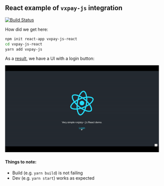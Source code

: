 ## React example of `vxpay-js` integration

[![Build Status](https://travis-ci.org/VISIT-X/vxpay-js-react-example.svg?branch=master)](https://travis-ci.org/VISIT-X/vxpay-js-react-example)

How did we get here:

````bash
npm init react-app vxpay-js-react
cd vxpay-js-react
yarn add vxpay-js
````

As a [result](https://visit-x.github.io/vxpay-js-react-example/), we have a UI with a login button:

<img src='https://raw.githubusercontent.com/VISIT-X/vxpay-js-react-example/master/vxpay-js-react-example.gif' width='600' alt='npm start' />

#### Things to note:

- Build (e.g. `yarn build`) is not failing
- Dev (e.g. `yarn start`) works as expected
